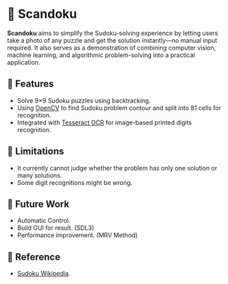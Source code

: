 # 📘 Scandoku
**Scandoku** aims to simplify the Sudoku-solving experience by letting users take a photo of any puzzle and get the solution instantly—no manual 
input required. It also serves as a demonstration of combining computer vision, machine learning, and algorithmic problem-solving into a practical 
application.

## 📌 Features
- Solve 9×9 Sudoku puzzles using backtracking.
- Using [OpenCV](https://github.com/opencv/opencv) to find Sudoku problem contour and split into 81 cells for recognition.
- Integrated with [Tesseract OCR](https://github.com/tesseract-ocr/tesseract) for image-based printed digits recognition.

## 🚫 Limitations
- It currently cannot judge whether the problem has only one solution or many solutions.
- Some digit recognitions might be wrong.

## 🔭 Future Work
- Automatic Control.
- Build GUI for result. (SDL3)
- Performance improvement. (MRV Method)

## 📝 Reference
- [Sudoku Wikipedia](https://en.wikipedia.org/wiki/Sudoku).
